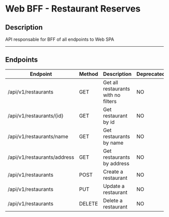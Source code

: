 ﻿# Web BFF - Restaurant Reserves

## Description
API responsable for BFF of all endpoints to Web SPA

---------------------------------------------------------------------------------------------------------------

## Endpoints
Endpoint | Method | Description | Deprecated
---------|--------|-------------|-------------
/api/v1/restaurants | GET | Get all restaurants with no filters | NO
/api/v1/restaurants/{id} | GET | Get restaurant by id | NO
/api/v1/restaurants/name | GET | Get restaurants by name | NO
/api/v1/restaurants/address | GET | Get restaurants by address | NO
/api/v1/restaurants | POST | Create a restaurant | NO
/api/v1/restaurants | PUT | Update a restaurant | NO
/api/v1/restaurants | DELETE | Delete a restaurant | NO
